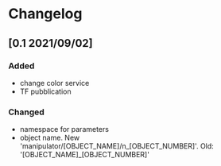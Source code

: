 # Changelog

## [0.1 2021/09/02]

### Added
- change color service
- TF pubblication

### Changed
- namespace for parameters
- object name. New 'manipulator/[OBJECT_NAME]/n_[OBJECT_NUMBER]'. Old: '[OBJECT_NAME]_[OBJECT_NUMBER]'
